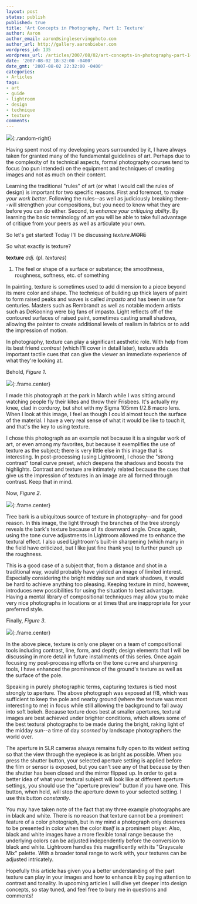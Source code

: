 ```yaml
---
layout: post
status: publish
published: true
title: 'Art Concepts in Photography, Part 1: Texture'
author: Aaron
author_email: aaron@singleservingphoto.com
author_url: http://gallery.aaronbieber.com
wordpress_id: 135
wordpress_url: /articles/2007/08/02/art-concepts-in-photography-part-1-texture/
date: '2007-08-02 18:32:00 -0400'
date_gmt: '2007-08-02 22:32:00 -0400'
categories:
- Articles
tags:
- art
- guide
- lightroom
- design
- technique
- texture
comments:
---
```


![](/ssp/27Mar07-01.jpg){:.random-right}

Having spent most of my developing years surrounded by it, I have always
taken for granted many of the fundamental guidelines of art. Perhaps due
to the complexity of its technical aspects, formal photography courses
tend to focus (no pun intended) on the equipment and techniques of
creating images and not as much on their content.

Learning the traditional "rules" of art (or what I would call the rules
of design) is important for two specific reasons. First and foremost, to
*make your work better*. Following the rules--as well as judiciously
breaking them--will strengthen your compositions, but you need to know
what they are before you can do either. Second, to *enhance your
critiquing ability*. By learning the basic terminology of art you will
be able to take full advantage of critique from your peers as well as
articulate your own.

So let's get started! Today I'll be discussing _texture_.~~MORE~~

So what exactly is texture?

**texture** _adj._ (pl. *textures*)

1. The feel or shape of a surface or substance; the smoothness, roughness,
   softness, etc. of something

In painting, texture is sometimes used to add dimension to a piece
beyond its mere color and shape. The technique of building up thick
layers of paint to form raised peaks and waves is called _impasto_ and
has been in use for centuries. Masters such as Rembrandt as well as
notable modern artists such as DeKooning were big fans of impasto. Light
reflects off of the contoured surfaces of raised paint, sometimes
casting small shadows, allowing the painter to create additional levels
of realism in fabrics or to add the impression of motion.

In photography, texture can play a significant aesthetic role. With help
from its best friend _contrast_ (which I'll cover in detail later),
texture adds important tactile cues that can give the viewer an
immediate experience of what they're looking at.

Behold, _Figure 1_.

![](/ssp/27Mar07-01.jpg){:.frame.center}

I made this photograph at the park in March while I was sitting around
watching people fly their kites and throw their Frisbees. It's actually
my knee, clad in corduroy, but shot with my Sigma 105mm f/2.8 macro
lens. When I look at this image, I feel as though I could almost touch
the surface of the material. I have a very real sense of what it would
be like to touch it, and that's the key to using texture.

I chose this photograph as an example not because it is a singular work
of art, or even among my favorites, but because it exemplifies the use
of texture as the subject; there is very little else in this image that
is interesting. In post-processing (using Lightroom), I chose the
"strong contrast" tonal curve preset, which deepens the shadows and
boosts the highlights. Contrast and texture are intimately related
because the cues that give us the impression of textures in an image are
all formed through contrast. Keep that in mind.

Now, _Figure 2_.

![](/ssp/27Mar07-02.jpg){:.frame.center}

Tree bark is a ubiquitous source of texture in photography--and for good
reason. In this image, the light through the branches of the tree
strongly reveals the bark's texture because of its downward angle. Once
again, using the tone curve adjustments in Lightroom allowed me to
enhance the textural effect. I also used Lightroom's built-in sharpening
(which many in the field have criticized, but I like just fine thank
you) to further punch up the roughness.

This is a good case of a subject that, from a distance and shot in a
traditional way, would probably have yielded an image of limited
interest. Especially considering the bright midday sun and stark
shadows, it would be hard to achieve anything too pleasing. Keeping
texture in mind, however, introduces new possibilities for using the
situation to best advantage. Having a mental library of compositional
techniques may allow you to make very nice photographs in locations or
at times that are inappropriate for your preferred style.

Finally, _Figure 3_.

![](/ssp/27Mar07-03.jpg){:.frame.center}

In the above piece, texture is only one player on a team of
compositional tools including contrast, line, form, and depth; design
elements that I will be discussing in more detail in future installments
of this series. Once again focusing my post-processing efforts on the
tone curve and sharpening tools, I have enhanced the prominence of the
ground's texture as well as the surface of the pole.

Speaking in purely photographic terms, capturing textures is tied most
strongly to aperture. The above photograph was exposed at f/8, which was
sufficient to keep the pole and nearby ground (where the texture was
most interesting to me) in focus while still allowing the background to
fall away into soft bokeh. Because texture does best at smaller
apertures, textural images are best achieved under brighter conditions,
which allows some of the best textural photographs to be made during the
bright, raking light of the midday sun--a time of day _scorned_ by
landscape photographers the world over.

The aperture in SLR cameras always remains fully open to its widest
setting so that the view through the eyepiece is as bright as possible.
When you press the shutter button, your selected aperture setting is
applied before the film or sensor is exposed, but you can't see any of
that because by then the shutter has been closed and the mirror flipped
up. In order to get a better idea of what your textural subject will
look like at different aperture settings, you should use the "aperture
preview" button if you have one. This button, when held, will stop the
aperture down to your selected setting. I use this button
_constantly_.

You may have taken note of the fact that my three example photographs
are in black and white. There is no reason that texture cannot be a
prominent feature of a color photograph, but in my mind a photograph
only deserves to be presented in color when the color _itself_ is a
prominent player. Also, black and white images have a more flexible
tonal range because the underlying colors can be adjusted independently
before the conversion to black and white. Lightroom handles this
magnificently with its "Grayscale Mix" palette. With a broader tonal
range to work with, your textures can be adjusted intricately.

Hopefully this article has given you a better understanding of the part
texture can play in your images and how to enhance it by paying
attention to contrast and tonality. In upcoming articles I will dive yet
deeper into design concepts, so stay tuned, and feel free to bury me in
questions and comments!
